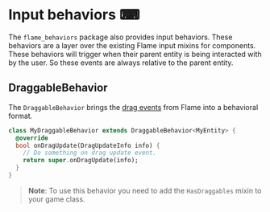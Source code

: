 # Input behaviors ⌨

The `flame_behaviors` package also provides input behaviors. These behaviors are a layer over the
existing Flame input mixins for components. These behaviors will trigger when their parent entity
is being interacted with by the user. So these events are always relative to the parent entity.

## DraggableBehavior

The `DraggableBehavior` brings the [drag events][flame_drag_docs] from Flame into a behavioral
format.

```dart
class MyDraggableBehavior extends DraggableBehavior<MyEntity> {
  @override
  bool onDragUpdate(DragUpdateInfo info) {
    // Do something on drag update event.
    return super.onDragUpdate(info);
  }
}
```

> **Note**: To use this behavior you need to add the `HasDraggables` mixin to your game class.

[flame_drag_docs]: https://docs.flame-engine.org/1.6.0/flame/inputs/gesture_input.html#draggable-components

